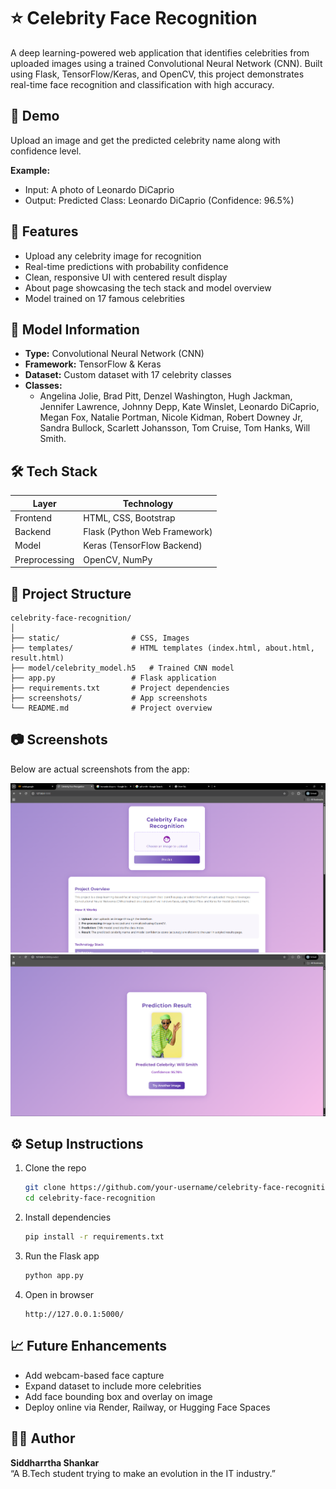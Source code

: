 # ⭐ Celebrity Face Recognition

A deep learning-powered web application that identifies celebrities from uploaded images using a trained Convolutional Neural Network (CNN). Built using Flask, TensorFlow/Keras, and OpenCV, this project demonstrates real-time face recognition and classification with high accuracy.

## 📸 Demo
Upload an image and get the predicted celebrity name along with confidence level.

**Example:**
- Input: A photo of Leonardo DiCaprio
- Output: Predicted Class: Leonardo DiCaprio (Confidence: 96.5%)

## 🚀 Features
- Upload any celebrity image for recognition
- Real-time predictions with probability confidence
- Clean, responsive UI with centered result display
- About page showcasing the tech stack and model overview
- Model trained on 17 famous celebrities

## 🧠 Model Information
- **Type:** Convolutional Neural Network (CNN)
- **Framework:** TensorFlow & Keras
- **Dataset:** Custom dataset with 17 celebrity classes
- **Classes:**
  - Angelina Jolie, Brad Pitt, Denzel Washington, Hugh Jackman, Jennifer Lawrence, Johnny Depp, Kate Winslet, Leonardo DiCaprio, Megan Fox, Natalie Portman, Nicole Kidman, Robert Downey Jr, Sandra Bullock, Scarlett Johansson, Tom Cruise, Tom Hanks, Will Smith.

## 🛠️ Tech Stack
| Layer        | Technology                |
|--------------|---------------------------|
| Frontend     | HTML, CSS, Bootstrap      |
| Backend      | Flask (Python Web Framework) |
| Model        | Keras (TensorFlow Backend) |
| Preprocessing| OpenCV, NumPy             |

## 📂 Project Structure
```
celebrity-face-recognition/
│
├── static/                # CSS, Images
├── templates/             # HTML templates (index.html, about.html, result.html)
├── model/celebrity_model.h5   # Trained CNN model
├── app.py                 # Flask application
├── requirements.txt       # Project dependencies
├── screenshots/           # App screenshots
└── README.md              # Project overview
```

## 📷 Screenshots
Below are actual screenshots from the app:

![Demo Screenshot 1](screenshots/Screenshot%202025-07-22%20021718.png)
![Demo Screenshot 2](screenshots/Screenshot%202025-07-22%20021742.png)
## ⚙️ Setup Instructions
1. Clone the repo
   ```bash
   git clone https://github.com/your-username/celebrity-face-recognition.git
   cd celebrity-face-recognition
   ```
2. Install dependencies
   ```bash
   pip install -r requirements.txt
   ```
3. Run the Flask app
   ```bash
   python app.py
   ```
4. Open in browser
   ```
   http://127.0.0.1:5000/
   ```

## 📈 Future Enhancements
- Add webcam-based face capture
- Expand dataset to include more celebrities
- Add face bounding box and overlay on image
- Deploy online via Render, Railway, or Hugging Face Spaces

## 🧑‍💻 Author
**Siddharrtha Shankar**  
“A B.Tech student trying to make an evolution in the IT industry.”
